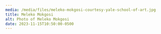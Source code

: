 ```yaml
---
media: /media/files/meleko-mokgosi-courtesy-yale-school-of-art.jpg
title: Meleko Mokgosi
alt: Photo of Meleko Mokgosi
date: 2023-11-15T10:50:00-0500
---
```

